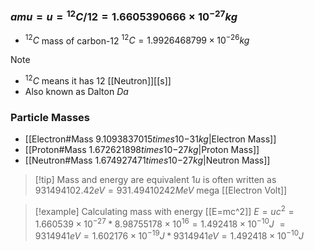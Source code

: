 ### $amu=u={}^{12}C/12=1.6605390666\times10^{−27}kg$
- ${}^{12}C$ mass of carbon-12 $^{12}C=1.9926468799\times10^{−26}kg$
> [!note] 
> - $^{12}C$ means it has 12 [[Neutron]][[s]]
> - Also known as Dalton $Da$
### Particle Masses
- [[Electron#Mass $9.1093837015 times10 {-31}kg$|Electron Mass]]
- [[Proton#Mass $1.672621898 times10 {-27}kg$|Proton Mass]]
- [[Neutron#Mass $1.674927471 times10 {-27}kg$|Neutron Mass]]
> [!tip] Mass and energy are equivalent
> $1u$ is often written as $931494102.42eV=931.49410242MeV$ mega [[Electron Volt]]

> [!example] Calculating mass with energy [[E=mc^2]]
> $E=uc^2=1.660539\times10^{-27}*8.98755178\times10^{16}=1.492418\times10^{−10}J$
> $=9314941eV=1.602176\times10^{−19}J*9314941eV=1.492418\times10^{−10}J$
